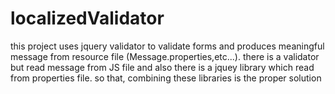 localizedValidator
==================

this project uses jquery validator to validate forms and produces meaningful message from resource file (Message.properties,etc...). there is a validator but read message from JS file and also there is a jquey library which read from properties file. so that, combining these libraries is the proper solution